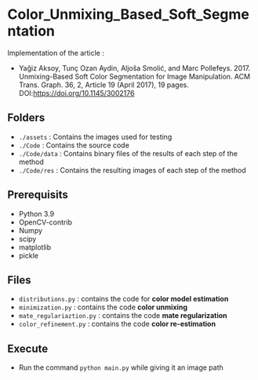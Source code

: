 # Color_Unmixing_Based_Soft_Segmentation
Implementation of the article :
- Yağiz Aksoy, Tunç Ozan Aydin, Aljoša Smolić, and Marc Pollefeys. 2017. Unmixing-Based Soft Color Segmentation for Image Manipulation. ACM Trans. Graph. 36, 2, Article 19 (April 2017), 19 pages. DOI:https://doi.org/10.1145/3002176

## Folders
- ``./assets`` : Contains the images used for testing
- ``./Code`` : Contains the source code
- ``./Code/data`` : Contains binary files of the results of each step of the method
- ``./Code/res`` : Contains the resulting images of each step of the method

## Prerequisits
- Python 3.9
- OpenCV-contrib
- Numpy
- scipy
- matplotlib
- pickle

## Files
- ``distributions.py`` : contains the code for <b>color model estimation</b>
- ``minimization.py`` : contains the code <b>color unmixing</b>
- ``mate_regulariaztion.py`` : contains the code <b>mate regularization</b>
- ``color_refinement.py`` : contains the code <b>color re-estimation</b>

## Execute
- Run the command ``python main.py`` while giving it an image path